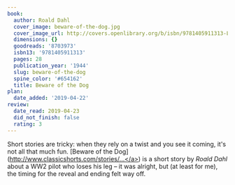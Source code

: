```yaml
---
book:
  author: Roald Dahl
  cover_image: beware-of-the-dog.jpg
  cover_image_url: http://covers.openlibrary.org/b/isbn/9781405911313-L.jpg
  dimensions: {}
  goodreads: '8703973'
  isbn13: '9781405911313'
  pages: 28
  publication_year: '1944'
  slug: beware-of-the-dog
  spine_color: '#654162'
  title: Beware of the Dog
plan:
  date_added: '2019-04-22'
review:
  date_read: 2019-04-23
  did_not_finish: false
  rating: 3
---
```


Short stories are tricky: when they rely on a twist and you see it coming, it's not all that much fun. [Beware of the Dog](<a target="_blank" href="http://www.classicshorts.com/stories/botd.html" rel="nofollow">http://www.classicshorts.com/stories/...</a>) is a short story by *Roald Dahl* about a WW2 pilot who loses his leg – it was alright, but (at least for me), the timing for the reveal and ending felt way off.
